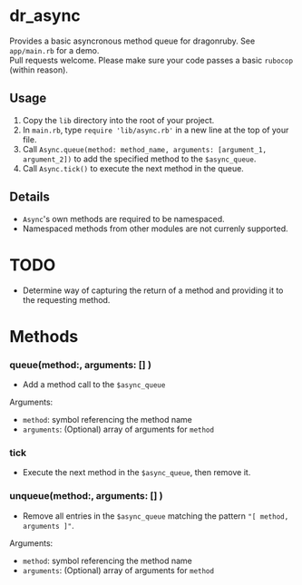 # dr_async
Provides a basic asyncronous method queue for dragonruby. See `app/main.rb` for a demo.  
Pull requests welcome. Please make sure your code passes a basic `rubocop` (within reason).

## Usage
1. Copy the `lib` directory into the root of your project.
2. In `main.rb`, type `require 'lib/async.rb'` in a new line at the top of your file.
3. Call `Async.queue(method: method_name, arguments: [argument_1, argument_2])` to add the specified method to the `$async_queue`.
4. Call `Async.tick()` to execute the next method in the queue.

## Details
- `Async`'s own methods are required to be namespaced.
- Namespaced methods from other modules are not currenly supported.

# TODO
- Determine way of capturing the return of a method and providing it to the requesting method.

# Methods
### queue(method:, arguments: [] )
- Add a method call to the `$async_queue`

Arguments:
- `method`: symbol referencing the method name
- `arguments`: (Optional) array of arguments for `method`

### tick
- Execute the next method in the `$async_queue`, then remove it.

### unqueue(method:, arguments: [] )
- Remove all entries in the `$async_queue` matching the pattern `"[ method, arguments ]"`.


Arguments:
- `method`: symbol referencing the method name
- `arguments`: (Optional) array of arguments for `method`
